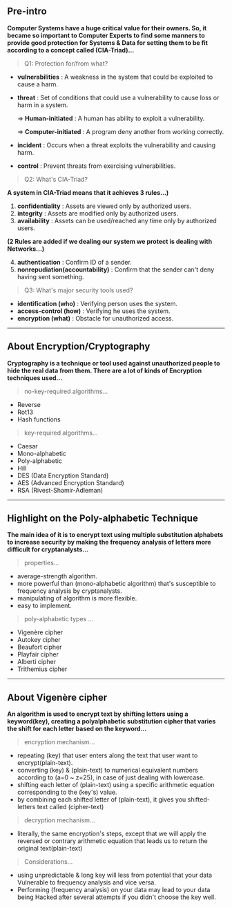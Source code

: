 ## Pre-intro

__Computer Systems have a huge critical value for their owners. So, it became so important to Computer Experts to find some manners to provide good protection for Systems & Data for setting them to be fit according to a concept called (CIA-Triad)...__

> Q1: Protection for/from what?

- __vulnerabilities__ :  A weakness in the system that could be exploited to cause a harm.

- __threat__ :  Set of conditions that could use a vulnerability to cause loss or harm in a system.

  => __Human-initiated__ : A human has ability to exploit a vulnerability.

  => __Computer-initiated__ : A program deny another from working correctly.

- __incident__ : Occurs when a threat exploits the vulnerability and causing harm.

- __control__ : Prevent threats from exercising vulnerabilities.

> Q2: What's CIA-Triad?

__A system in CIA-Triad means that it achieves 3 rules...)__

1. __confidentiality__ : Assets are viewed only by authorized users.
2. __integrity__ : Assets are modified only by authorized users.
3. __availability__ : Assets can be used/reached any time only by authorized users.

__(2 Rules are added if we dealing our system we protect is dealing with Networks...)__

4. __authentication__ : Confirm ID of a sender.
5. __nonrepudiation(accountability)__ : Confirm that the sender can't deny having sent something.

> Q3: What's major security tools used?

- __identification (who)__ : Verifying person uses the system.
- __access-control (how)__  : Verifying he uses the system.
- __encryption (what)__ : Obstacle for unauthorized access.

---



## About Encryption/Cryptography

__Cryptography is a technique or tool used against unauthorized people to hide the real data from them. There are a lot of kinds of Encryption techniques used...__

> no-key-required algorithms...

- Reverse
- Rot13
- Hash functions

> key-required algorithms...

- Caesar
- Mono-alphabetic
- Poly-alphabetic
- Hill
- DES (Data Encryption Standard)
- AES (Advanced Encryption Standard)
- RSA (Rivest-Shamir-Adleman)

---



## Highlight on the Poly-alphabetic  Technique

__The main idea of it is to encrypt text using multiple substitution alphabets to increase security by making the frequency analysis of letters more difficult for cryptanalysts...__

> properties...

- average-strength algorithm.
- more powerful than (mono-alphabetic algorithm) that's susceptible to frequency analysis by cryptanalysts.
- manipulating of algorithm is more flexible.
- easy to implement.

> poly-alphabetic types ... 

- Vigenère cipher
- Autokey cipher
- Beaufort cipher
- Playfair cipher
- Alberti cipher
- Trithemius cipher

---



## About Vigenère cipher

__An algorithm is used to encrypt text by shifting letters using a keyword(key), creating a polyalphabetic substitution cipher that varies the shift for each letter based on the keyword...__

> encryption mechanism...

- repeating (key)  that user enters along the text that user want to encrypt(plain-text).
- converting (key) & (plain-text) to numerical equivalent numbers according to (a=0 ~ z=25), in case of just dealing with lowercase.
- shifting each letter of (plain-text) using a specific arithmetic equation corresponding to the (key's) value.
- by combining each shifted letter of (plain-text), it gives you shifted-letters text called (cipher-text)

> decryption mechanism...

- literally, the same encryption's steps, except that we will apply the reversed or contrary arithmetic equation that leads us to return the original text(plain-text)

> Considerations...

- using unpredictable & long key will less from potential that your data Vulnerable to frequency analysis and vice versa.
- Performing (frequency analysis) on your data may lead to your data being Hacked after several attempts if you didn't choose the key well.
